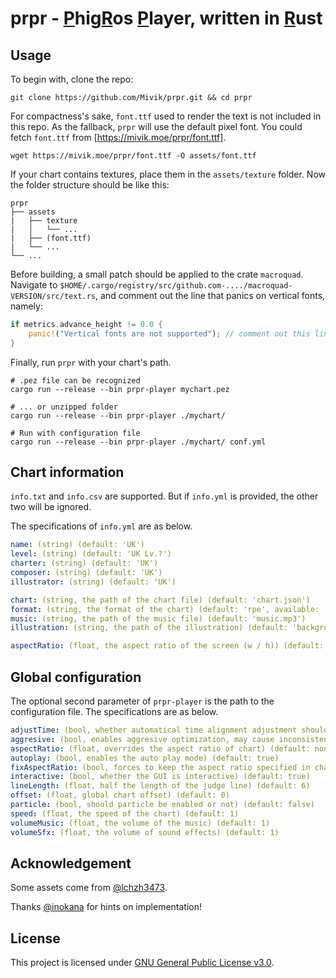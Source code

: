 # prpr - <ins>P</ins>hig<ins>R</ins>os <ins>P</ins>layer, written in <ins>R</ins>ust

## Usage

To begin with, clone the repo:

```shell
git clone https://github.com/Mivik/prpr.git && cd prpr
```

For compactness's sake, `font.ttf` used to render the text is not included in this repo. As the fallback, `prpr` will use the default pixel font. You could fetch `font.ttf` from [https://mivik.moe/prpr/font.ttf].

```shell
wget https://mivik.moe/prpr/font.ttf -O assets/font.ttf
```

If your chart contains textures, place them in the `assets/texture` folder. Now the folder structure should be like this:

```
prpr
├── assets
|   ├── texture
|   │   └── ...
|   ├── (font.ttf)
|   └── ...
└── ...
```

Before building, a small patch should be applied to the crate `macroquad`. Navigate to `$HOME/.cargo/registry/src/github.com-..../macroquad-VERSION/src/text.rs`, and comment out the line that panics on vertical fonts, namely:

```rust
if metrics.advance_height != 0.0 {
    panic!("Vertical fonts are not supported"); // comment out this line
}
```

Finally, run `prpr` with your chart's path.

```shell
# .pez file can be recognized
cargo run --release --bin prpr-player mychart.pez

# ... or unzipped folder
cargo run --release --bin prpr-player ./mychart/

# Run with configuration file
cargo run --release --bin prpr-player ./mychart/ conf.yml
```

## Chart information

`info.txt` and `info.csv` are supported. But if `info.yml` is provided, the other two will be ignored. 

The specifications of `info.yml` are as below.

```yml
name: (string) (default: 'UK')
level: (string) (default: 'UK Lv.?')
charter: (string) (default: 'UK')
composer: (string) (default: 'UK')
illustrator: (string) (default: 'UK')

chart: (string, the path of the chart file) (default: 'chart.json')
format: (string, the format of the chart) (default: 'rpe', available: 'rpe', 'pgr', 'pec')
music: (string, the path of the music file) (default: 'music.mp3')
illustration: (string, the path of the illustration) (default: 'background.png')

aspectRatio: (float, the aspect ratio of the screen (w / h)) (default: 16 / 9)
```

## Global configuration

The optional second parameter of `prpr-player` is the path to the configuration file. The specifications are as below.

```yml
adjustTime: (bool, whether automatical time alignment adjustment should be enabled) (default: true)
aggresive: (bool, enables aggresive optimization, may cause inconsistent render result) (default: true)
aspectRatio: (float, overrides the aspect ratio of chart) (default: none)
autoplay: (bool, enables the auto play mode) (default: true)
fixAspectRatio: (bool, forces to keep the aspect ratio specified in chart) (default: false)
interactive: (bool, whether the GUI is interactive) (default: true)
lineLength: (float, half the length of the judge line) (default: 6)
offset: (float, global chart offset) (default: 0)
particle: (bool, should particle be enabled or not) (default: false)
speed: (float, the speed of the chart) (default: 1)
volumeMusic: (float, the volume of the music) (default: 1)
volumeSfx: (float, the volume of sound effects) (default: 1)
```

## Acknowledgement

Some assets come from [@lchzh3473](https://github.com/lchzh3473).

Thanks [@inokana](https://github.com/GBTP) for hints on implementation!

## License

This project is licensed under [GNU General Public License v3.0](LICENSE).
